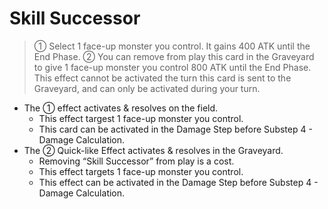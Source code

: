 # Skill Successor

> ① Select 1 face-up monster you control. It gains 400 ATK until the End Phase. ② You can remove from play this card in the Graveyard to give 1 face-up monster you control 800 ATK until the End Phase. This effect cannot be activated the turn this card is sent to the Graveyard, and can only be activated during your turn.

*   The ① effect activates & resolves on the field.
    *   This effect targest 1 face-up monster you control.
    *   This card can be activated in the Damage Step before Substep 4 - Damage Calculation.
*   The ② Quick-like Effect activates & resolves in the Graveyard.
    *   Removing “Skill Successor” from play is a cost.
    *   This effect targets 1 face-up monster you control.
    *   This effect can be activated in the Damage Step before Substep 4 - Damage Calculation.
